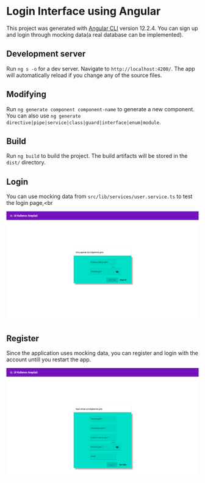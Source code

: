 # Login Interface using Angular

This project was generated with [Angular CLI](https://github.com/angular/angular-cli) version 12.2.4.
You can sign up and login through mocking data(a real database can be implemented).

## Development server

Run `ng s -o` for a dev server. Navigate to `http://localhost:4200/`. The app will automatically reload if you change any of the source files.

## Modifying

Run `ng generate component component-name` to generate a new component. You can also use `ng generate directive|pipe|service|class|guard|interface|enum|module`.

## Build

Run `ng build` to build the project. The build artifacts will be stored in the `dist/` directory.

## Login

You can use mocking data from `src/lib/services/user.service.ts` to test the login page,<br

![Alt text](/src/lib/images/imgLogin.png?raw=true "Login Screen Screenshot")

## Register

Since the application uses mocking data, you can register and login with the account untill you restart the app.


![Alt text](/src/lib/images/imgRegister.png?raw=true "Register Screen Screenshot")

